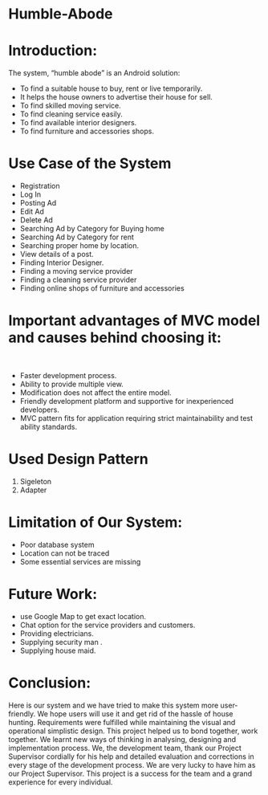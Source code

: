 # Humble-Abode

# Introduction:
The system, “humble abode” is an Android solution:
 - To find a suitable house to buy, rent or live temporarily.
 - It helps the house owners to advertise their house for sell. 
 - To find skilled moving service.
 - To find cleaning service easily.
 - To find available interior designers.
 - To find  furniture and accessories shops.

# Use Case of the System
- Registration
- Log In
- Posting Ad 
- Edit Ad
- Delete Ad
- Searching Ad by Category for Buying home
- Searching Ad by Category for rent
- Searching proper home by location.
- View details of a post.
- Finding Interior Designer.
- Finding a moving service provider
- Finding a cleaning service provider
- Finding online shops of furniture and accessories

# Important advantages of MVC model and causes behind choosing it:  
 
- Faster development process.  
- Ability to provide multiple view.  
- Modification does not affect the entire model.  
- Friendly development platform and supportive for inexperienced developers.  
- MVC pattern fits for application requiring strict maintainability and test ability standards.  

# Used Design Pattern
1. Sigeleton 
2. Adapter

#  Limitation of Our System:
- Poor database system
- Location can not be traced
- Some essential services are missing

#  Future Work:
- use Google Map to get exact location.
- Chat option for the service providers and customers.
- Providing electricians.
- Supplying security man .
- Supplying house maid.

# Conclusion:
Here is our system and we have tried to make this system more user-friendly. We hope users will use it and get rid of the hassle of house hunting. Requirements were fulfilled while maintaining the visual and operational simplistic design. This project helped us to bond together, work together. We learnt new ways of thinking in analysing, designing and implementation process. We, the development team, thank our Project Supervisor cordially for his help and detailed evaluation and corrections in every stage of the development process. We are very lucky to have him as our Project Supervisor. This project is a success for the team and a grand experience for every individual.


